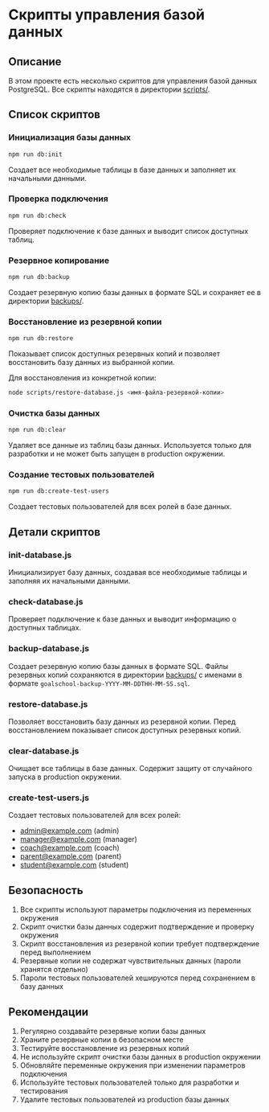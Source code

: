# Скрипты управления базой данных

## Описание

В этом проекте есть несколько скриптов для управления базой данных PostgreSQL. Все скрипты находятся в директории [scripts/](scripts/).

## Список скриптов

### Инициализация базы данных

```bash
npm run db:init
```

Создает все необходимые таблицы в базе данных и заполняет их начальными данными.

### Проверка подключения

```bash
npm run db:check
```

Проверяет подключение к базе данных и выводит список доступных таблиц.

### Резервное копирование

```bash
npm run db:backup
```

Создает резервную копию базы данных в формате SQL и сохраняет ее в директории [backups/](backups/).

### Восстановление из резервной копии

```bash
npm run db:restore
```

Показывает список доступных резервных копий и позволяет восстановить базу данных из выбранной копии.

Для восстановления из конкретной копии:

```bash
node scripts/restore-database.js <имя-файла-резервной-копии>
```

### Очистка базы данных

```bash
npm run db:clear
```

Удаляет все данные из таблиц базы данных. Используется только для разработки и не может быть запущен в production окружении.

### Создание тестовых пользователей

```bash
npm run db:create-test-users
```

Создает тестовых пользователей для всех ролей в базе данных.

## Детали скриптов

### init-database.js

Инициализирует базу данных, создавая все необходимые таблицы и заполняя их начальными данными.

### check-database.js

Проверяет подключение к базе данных и выводит информацию о доступных таблицах.

### backup-database.js

Создает резервную копию базы данных в формате SQL. Файлы резервных копий сохраняются в директории [backups/](backups/) с именами в формате `goalschool-backup-YYYY-MM-DDTHH-MM-SS.sql`.

### restore-database.js

Позволяет восстановить базу данных из резервной копии. Перед восстановлением показывает список доступных резервных копий.

### clear-database.js

Очищает все таблицы в базе данных. Содержит защиту от случайного запуска в production окружении.

### create-test-users.js

Создает тестовых пользователей для всех ролей:

- admin@example.com (admin)
- manager@example.com (manager)
- coach@example.com (coach)
- parent@example.com (parent)
- student@example.com (student)

## Безопасность

1. Все скрипты используют параметры подключения из переменных окружения
2. Скрипт очистки базы данных содержит подтверждение и проверку окружения
3. Скрипт восстановления из резервной копии требует подтверждение перед выполнением
4. Резервные копии не содержат чувствительных данных (пароли хранятся отдельно)
5. Пароли тестовых пользователей хешируются перед сохранением в базу данных

## Рекомендации

1. Регулярно создавайте резервные копии базы данных
2. Храните резервные копии в безопасном месте
3. Тестируйте восстановление из резервных копий
4. Не используйте скрипт очистки базы данных в production окружении
5. Обновляйте переменные окружения при изменении параметров подключения
6. Используйте тестовых пользователей только для разработки и тестирования
7. Удалите тестовых пользователей из production базы данных
